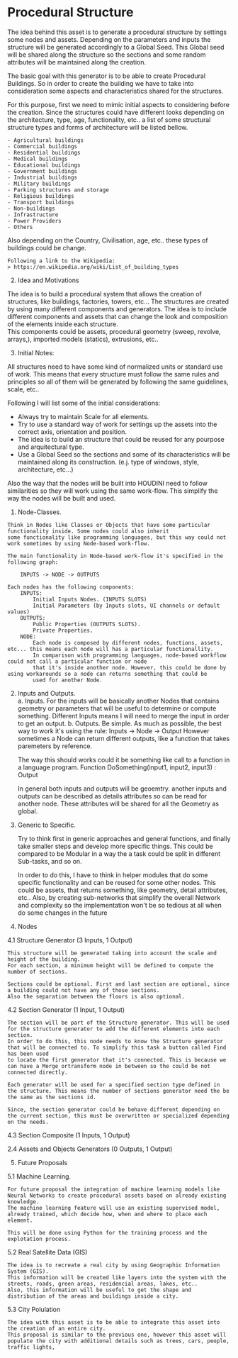 # Procedural Structure

The idea behind this asset is to generate a procedural structure by settings some nodes and assets.
Depending on the parameters and inputs the structure will be generated accordingly to a Global Seed.
This Global seed will be shared along the structure so the sections and some random attributes will 
be maintained along the creation. 

The basic goal with this generator is to be able to create Procedural Buildings. So in order to create
the building we have to take into consideration some aspects and characteristics shared for the structures. 

For this purpose, first we need to mimic initial aspects to considering before the creation. Since the structures
could have different looks depending on the architecture, type, age, functionality, etc.. a list of some structural 
structure types and forms of architecture will be listed bellow.

    - Agricultural buildings
    - Commercial buildings
    - Residential buildings
    - Medical buildings
    - Educational buildings
    - Government buildings
    - Industrial buildings
    - Military buildings
    - Parking structures and storage
    - Religious buildings
    - Transport buildings
    - Non-buildings
    - Infrastructure
    - Power Providers
    - Others

Also depending on the Country, Civilisation, age, etc.. these types of buildings could be change.
	
	Following a link to the Wikipedia:
	> https://en.wikipedia.org/wiki/List_of_building_types

2. Idea and Motivations

The idea is to build a procedural system that allows the creation of structures, like buildings, factories, towers, etc... 
The structures are created by using many different components and generators. 
The idea is to include different components and assets that can change the look and composition of the elements inside each structure.  
This components could be assets, procedural geometry (sweep, revolve, arrays,), imported models (statics), extrusions, etc..

3. Initial Notes:  
	
All structures need to have some kind of normalized units or standard use of work. This means that every structure must follow the same
rules and principles so all of them will be generated by following the same guidelines, scale, etc.. 

Following I will list some of the initial considerations:	
	
- Always try to maintain Scale for all elements.
- Try to use a standard way of work for settings up the assets into the correct axis, orientation and position.
- The idea is to build an structure that could be reused for any pourpose and arquitectural type.
- Use a Global Seed so the sections and some of its characteristics will be maintained along its construction. (e.j. type of windows, style, architecture, etc...)
	
Also the way that the nodes will be built into HOUDINI need to follow similarities so they will work using the same work-flow. 
This simplify the way the nodes will be built and used.	

  1. Node-Classes.

	Think in Nodes like Classes or Objects that have some particular functionality inside. Some nodes could also inherit
	some functionality like programming languages, but this way could not work sometimes by using Node-based work-flow.
	
	The main functionality in Node-based work-flow it's specified in the following graph:
		
		INPUTS -> NODE -> OUTPUTS
	
	Each nodes has the following components:
		INPUTS:
			Initial Inputs Nodes. (INPUTS SLOTS)
			Initial Parameters (by Inputs slots, UI channels or default values)
		OUTPUTS:
			Public Properties (OUTPUTS SLOTS).
			Private Properties.
		NODE: 
			Each node is composed by different nodes, functions, assets, etc... this means each node will has a particular functionallity.
			In comparison with programming languages, node-based workflow could not call a particular function or node
			that it's inside another node. However, this could be done by using workarounds so a node can returns something that could be
			used for another Node.

 2. Inputs and Outputs. 	
		a. Inputs. For the inputs will be basically another Nodes that contains geometry or parameters that will be useful to determine
			   or compute something. Different Inputs means I will need to merge the input in order to get an output. 
		b. Outputs. Be simple. As much as possible, the best way to work it's using the rule: Inputs -> Node -> Output
			    However sometimes a Node can return different outputs, like a function that takes paremeters by reference.
				
	The way this should works could it be something like call to a function in a language program.
		Function DoSomething(input1, input2, input3) : Output
		
	In general both inputs and outputs will be geoemtry. another inputs and outputs can be described as details attributes so
	can be read for another node. These attributes will be shared for all the Geometry as global.
	
3. Generic to Specific. 

	Try to think first in generic approaches and general functions, and finally take smaller steps
	and develop more specific things. This could be compared to be Modular in a way the a task could be split in different Sub-tasks,
	and so on.
	
	In order to do this, I have to think in helper modules that do some specific functionality and can be reused for some other
	nodes. This could be assets, that returns something, like geometry, detail attributes, etc.. Also, by creating sub-networks that 
	simplify the overall Network and complexity so the implementation won't be so tedious at all when do some changes in the future
	
4. Nodes	
	
4.1 Structure Generator (3 Inputs, 1 Output)

	This structure will be generated taking into account the scale and height of the building. 
	For each section, a minimum height will be defined to compute the number of sections.
	
	Sections could be optional. First and last section are optional, since a building could not have any of those sections. 
	Also the separation between the floors is also optional.
		
4.2 Section Generator (1 Input, 1 Output)

	The section will be part of the Structure generator. This will be used for the structure generator to add the different elements into each section.
	In order to do this, this node needs to know the Structure generator that will be connected to. To simplify this task a button called Find has been used
	to locate the first generator that it's connected. This is because we can have a Merge ortransform node in between so the could be not connected directly.
	
	Each generator will be used for a specified section type defined in the structure. This means the number of sections generator need the be the same as the sections id.
	
	Since, the section generator could be behave different depending on the current section, this must be overwritten or specialized depending on the needs.


4.3 Section Composite (1 Inputs, 1 Output)
	
	
2.4 Assets and Objects Generators (0 Outputs, 1 Output)
	
	
5. Future Proposals

5.1 Machine Learning. 

	For future proposal the integration of machine learning models like Neural Networks to create procedural assets based on already existing knowledge.
	The machine learning feature will use an existing supervised model, already trained, which decide how, when and where to place each element.
	
	This will be done using Python for the training process and the explotation process.

5.2 Real Satellite Data (GIS)

	The idea is to recreate a real city by using Geographic Information System (GIS). 
	This information will be created like layers into the system with the streets, roads, green areas, residencial areas, lakes, etc..
	Also, this information will be useful to get the shape and distribution of the areas and buildings inside a city.
	
5.3 City Polulation

	The idea with this asset is to be able to integrate this asset into the creation of an entire city. 
	This proposal is similar to the previous one, however this asset will populate the city with additional details such as trees, cars, people, traffic lights, 

 